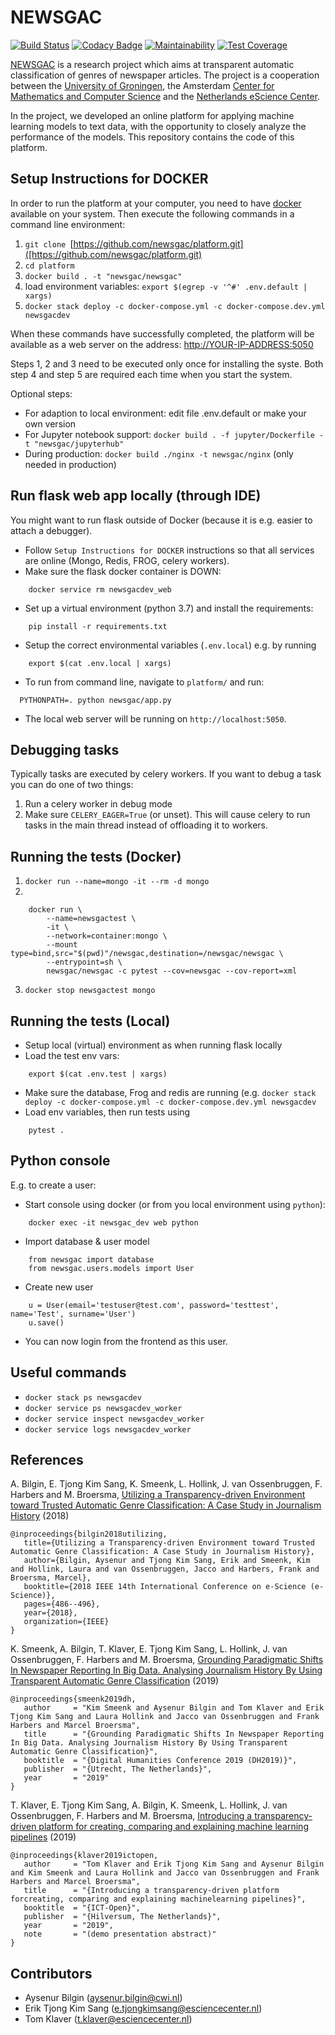 # NEWSGAC
[![Build Status](https://travis-ci.org/newsgac/platform.svg?branch=master)](https://travis-ci.org/newsgac/platform)
[![Codacy Badge](https://api.codacy.com/project/badge/Grade/7da69edab6084303a6bbad203013b5a2)](https://www.codacy.com/manual/eriktks/platform?utm_source=github.com&amp;utm_medium=referral&amp;utm_content=newsgac/platform&amp;utm_campaign=Badge_Grade)
[![Maintainability](https://api.codeclimate.com/v1/badges/40ee8b8ba037d26a4e4d/maintainability)](https://codeclimate.com/github/newsgac/platform/maintainability)
[![Test Coverage](https://api.codeclimate.com/v1/badges/40ee8b8ba037d26a4e4d/test_coverage)](https://codeclimate.com/github/newsgac/platform/test_coverage)

[NEWSGAC](https://www.esciencecenter.nl/project/newsgac) is a research project which aims at transparent automatic classification of genres of newspaper articles. The project is a cooperation between the [University of Groningen](https://www.rug.nl/let/onze-faculteit/organisatie/vakgebieden/journalistiek-en-media-studies/), the Amsterdam [Center for Mathematics and Computer Science](https://www.cwi.nl/research/groups/information-access) and the [Netherlands eScience Center](https://www.esciencecenter.nl/).

In the project, we developed an online platform for applying machine learning models to text data, with the opportunity to closely analyze the performance of the models. This repository contains the code of this platform.

## Setup Instructions for DOCKER

In order to run the platform at your computer, you need to have [docker](https://www.docker.com/products/docker-desktop) available on your system. Then execute the following commands in a command line environment:

 1. `git clone `[https://github.com/newsgac/platform.git]([https://github.com/newsgac/platform.git)
 2. `cd platform`
 3. `docker build . -t "newsgac/newsgac"`
 4. load environment variables: `export $(egrep -v '^#' .env.default | xargs)`
 5. `docker stack deploy -c docker-compose.yml -c docker-compose.dev.yml newsgacdev`

When these commands have successfully completed, the platform will be available as a web server on the address: [http://YOUR-IP-ADDRESS:5050](http://YOUR-IP-ADDRESS:5050)

Steps 1, 2 and 3 need to be executed only once for installing the syste.
Both step 4 and step 5 are required each time when you start the system.

Optional steps:

 * For adaption to local environment: edit file .env.default or make your own version
 * For Jupyter notebook support: `docker build . -f jupyter/Dockerfile -t "newsgac/jupyterhub"`
 * During production: `docker build ./nginx -t newsgac/nginx` (only needed in production)

## Run flask web app locally (through IDE)

You might want to run flask outside of Docker (because it is e.g. easier to attach a debugger).

  * Follow `Setup Instructions for DOCKER` instructions so that all services are online (Mongo, Redis, FROG, celery workers).
  * Make sure the flask docker container is DOWN:

```
    docker service rm newsgacdev_web
```

  * Set up a virtual environment (python 3.7) and install the requirements:

```
    pip install -r requirements.txt
```

  * Setup the correct environmental variables (`.env.local`) e.g. by running

```
    export $(cat .env.local | xargs)
```

  * To run from command line, navigate to `platform/` and run:

```
  PYTHONPATH=. python newsgac/app.py
```

  * The local web server will be running on `http://localhost:5050`.

## Debugging tasks

Typically tasks are executed by celery workers. If you want to debug a task you can do one of two things:

 1. Run a celery worker in debug mode
 2. Make sure `CELERY_EAGER=True` (or unset). This will cause celery to run tasks in the main thread instead of offloading it to workers.

## Running the tests (Docker)

 1. `docker run --name=mongo -it --rm -d mongo`
 2. 
```
    docker run \
        --name=newsgactest \
        -it \
        --network=container:mongo \
        --mount type=bind,src="$(pwd)"/newsgac,destination=/newsgac/newsgac \
        --entrypoint=sh \
        newsgac/newsgac -c pytest --cov=newsgac --cov-report=xml
```
 3. `docker stop newsgactest mongo`

## Running the tests (Local)

  * Setup local (virtual) environment as when running flask locally
  * Load the test env vars:

```
    export $(cat .env.test | xargs)
```

  * Make sure the database, Frog and redis are running (e.g. `docker stack deploy -c docker-compose.yml -c docker-compose.dev.yml newsgacdev`
  * Load env variables, then run tests using

```
    pytest .
```

## Python console

E.g. to create a user:

  * Start console using docker (or from you local environment using `python`):

```
    docker exec -it newsgac_dev web python
```

  * Import database & user model

```
    from newsgac import database
    from newsgac.users.models import User
```

  * Create new user

```
    u = User(email='testuser@test.com', password='testtest', name='Test', surname='User')
    u.save()
```

  * You can now login from the frontend as this user.
  
## Useful commands
 - `docker stack ps newsgacdev`
 - `docker service ps newsgacdev_worker`
 - `docker service inspect newsgacdev_worker`
 - `docker service logs newsgacdev_worker`

## References

A. Bilgin, E. Tjong Kim Sang, K. Smeenk, L. Hollink, J. van Ossenbruggen, F. Harbers and M. Broersma, [Utilizing a Transparency-driven Environment toward Trusted Automatic Genre Classification: A Case Study in Journalism History](https://arxiv.org/pdf/1810.00968.pdf) (2018)

```
@inproceedings{bilgin2018utilizing,
   title={Utilizing a Transparency-driven Environment toward Trusted Automatic Genre Classification: A Case Study in Journalism History},
   author={Bilgin, Aysenur and Tjong Kim Sang, Erik and Smeenk, Kim and Hollink, Laura and van Ossenbruggen, Jacco and Harbers, Frank and Broersma, Marcel},
   booktitle={2018 IEEE 14th International Conference on e-Science (e-Science)},
   pages={486--496},
   year={2018},
   organization={IEEE}
}
```

K. Smeenk, A. Bilgin, T. Klaver, E. Tjong Kim Sang, L. Hollink, J. van Ossenbruggen, F. Harbers and M. Broersma, [Grounding Paradigmatic Shifts In Newspaper Reporting In Big Data. Analysing Journalism History By Using Transparent Automatic Genre Classification](https://ifarm.nl/erikt/papers/2019dh.pdf) (2019)

```
@inproceedings{smeenk2019dh,
   author     = "Kim Smeenk and Aysenur Bilgin and Tom Klaver and Erik Tjong Kim Sang and Laura Hollink and Jacco van Ossenbruggen and Frank Harbers and Marcel Broersma",
   title      = "{Grounding Paradigmatic Shifts In Newspaper Reporting In Big Data. Analysing Journalism History By Using Transparent Automatic Genre Classification}",
   booktitle  = "{Digital Humanities Conference 2019 (DH2019)}",
   publisher  = "{Utrecht, The Netherlands}",
   year       = "2019"
}
```

T. Klaver, E. Tjong Kim Sang, A. Bilgin, K. Smeenk, L. Hollink, J. van Ossenbruggen, F. Harbers and M. Broersma, [Introducing a transparency-driven platform for creating, comparing and explaining machine learning pipelines](https://ifarm.nl/erikt/papers/2019-ictopen.pdf) (2019)

```
@inproceedings{klaver2019ictopen,
   author     = "Tom Klaver and Erik Tjong Kim Sang and Aysenur Bilgin and Kim Smeenk and Laura Hollink and Jacco van Ossenbruggen and Frank Harbers and Marcel Broersma",
   title      = "{Introducing a transparency-driven platform forcreating, comparing and explaining machinelearning pipelines}",
   booktitle  = "{ICT-Open}",
   publisher  = "{Hilversum, The Netherlands}",
   year       = "2019",
   note       = "(demo presentation abstract)"
}
```

## Contributors

  * Aysenur Bilgin (aysenur.bilgin@cwi.nl)
  * Erik Tjong Kim Sang (e.tjongkimsang@esciencecenter.nl)
  * Tom Klaver (t.klaver@esciencecenter.nl)
